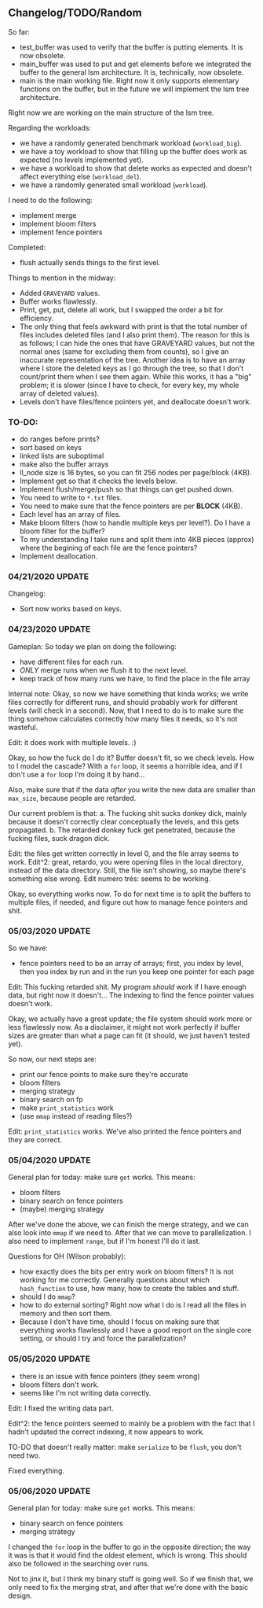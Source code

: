 ## Changelog/TODO/Random

So far:
- test_buffer was used to verify that the buffer is putting elements. It is now obsolete.
- main_buffer was used to put and get elements before we integrated the buffer to the general lsm architecture. It is, technically, now obsolete.
- main is the main working file. Right now it only supports elementary functions on the buffer, but in the future we will implement the lsm tree architecture.

Right now we are working on the main structure of the lsm tree.

Regarding the workloads:
- we have a randomly generated benchmark workload (`workload_big`).
- we have a toy workload to show that filling up the buffer does work as expected (no levels implemented yet).
- we have a workload to show that delete works as expected and doesn't affect everything else (`workload_del`).
- we have a randomly generated small workload (`workload`).

I need to do the following:
- implement merge
- implement bloom filters
- implement fence pointers

Completed:
- flush actually sends things to the first level.

Things to mention in the midway:
- Added `GRAVEYARD` values.
- Buffer works flawlessly.
- Print, get, put, delete all work, but I swapped the order a bit for efficiency.
- The only thing that feels awkward with print is that the total number of files includes deleted files (and I also print them). The reason for this is as follows; I can hide the ones that have GRAVEYARD values, but not the normal ones (same for excluding them from counts), so I give an inaccurate representation of the tree. Another idea is to have an array where I store the deleted keys as I go through the tree, so that I don't count/print them when I see them again. While this works, it has a "big" problem; it is slower (since I have to check, for every key, my whole array of deleted values).
- Levels don't have files/fence pointers yet, and deallocate doesn't work.

### TO-DO:
- do ranges before prints?
- sort based on keys
- linked lists are suboptimal
- make also the buffer arrays
- ll_node size is 16 bytes, so you can fit 256 nodes per page/block (4KB).
- Implement get so that it checks the levels below.
- Implement flush/merge/push so that things can get pushed down.
- You need to write to `*.txt` files.
- You need to make sure that the fence pointers are per **BLOCK** (4KB).
- Each level has an array of files.
- Make bloom filters (how to handle multiple keys per level?). Do I have a bloom filter for the buffer?
- To my understanding I take runs and split them into 4KB pieces (approx) where the begining of each file are the fence pointers?
- Implement deallocation.

### 04/21/2020 UPDATE

Changelog:
- Sort now works based on keys.

### 04/23/2020 UPDATE

Gameplan:
So today we plan on doing the following:
- have different files for each run.
- *ONLY* merge runs when we flush it to the next level.
- keep track of how many runs we have, to find the place in the file array

Internal note: Okay, so now we have something that kinda works; we write files correctly for different runs, and should probably work for different levels (will check in a second). Now, that I need to do is to make sure the thing somehow calculates correctly how many files it needs, so it's not wasteful.

Edit: it does work with multiple levels. :)

Okay, so how the fuck do I do it? Buffer doesn't fit, so we check levels. How to I model the cascade? With a `for` loop, it seems a horrible idea, and if I don't use a `for` loop I'm doing it by hand...

Also, make sure that if the data *after* you write the new data are smaller than `max_size`, because people are retarded.

Our current problem is that:
a. The fucking shit sucks donkey dick, mainly because it doesn't correctly clear conceptually the levels, and this gets propagated.
b. The retarded donkey fuck get penetrated, because the fucking files, suck dragon dick.


Edit: the files get written correctly in level 0, and the file array seems to work.
Edit^2: great, retardo, you were opening files in the local directory, instead of the data directory. Still, the file isn't showing, so maybe there's something else wrong.
Edit numero trés: seems to be working.

Okay, so everything works now. To do for next time is to split the buffers to multiple files, if needed, and figure out how to manage fence pointers and shit.

### 05/03/2020 UPDATE
So we have:
- fence pointers need to be an array of arrays; first, you index by level, then you index by run and in the run you keep one pointer for each page

Edit: This fucking retarded shit. My program *should* work if I have enough data, but right now it doesn't... The indexing to find the fence pointer values doesn't work.

Okay, we actually have a great update; the file system should work more or less flawlessly now. As a disclaimer, it might not work perfectly if buffer sizes are greater than what a page can fit (it should, we just haven't tested yet).

So now, our next steps are:
- print our fence points to make sure they're accurate
- bloom filters
- merging strategy
- binary search on fp
- make `print_statistics` work
- (use `mmap` instead of reading files?)

Edit: `print_statistics` works. We've also printed the fence pointers and they are correct.


### 05/04/2020 UPDATE
General plan for today: make sure `get` works. This means:
- bloom filters
- binary search on fence pointers
- (maybe) merging strategy

After we've done the above, we can finish the merge strategy, and we can also look into `mmap` if we need to. After that we can move to parallelization. I also need to implement `range`, but if I'm honest I'll do it last.

Questions for OH (Wilson probably):
- how exactly does the bits per entry work on bloom filters? It is not working for me correctly. Generally questions about which `hash_function` to use, how many, how to create the tables and stuff.
- should I do ``mmap``?
- how to do external sorting? Right now what I do is I read all the files in memory and then sort them.
- Because I don't have time, should I focus on making sure that everything works flawlessly and I have a good report on the single core setting, or should I try and force the parallelization?

### 05/05/2020 UPDATE
- there is an issue with fence pointers (they seem wrong)
- bloom filters don't work.
- seems like I'm not writing data correctly.

Edit: I fixed the writing data part.

Edit^2: the fence pointers seemed to mainly be a problem with the fact that I hadn't updated the correct indexing, it now appears to work.

TO-DO that doesn't really matter: make `serialize` to be `flush`, you don't need two.

Fixed everything.

### 05/06/2020 UPDATE
General plan for today: make sure `get` works. This means:
- binary search on fence pointers
- merging strategy

I changed the `for` loop in the buffer to go in the opposite direction; the way it was is that it would find the oldest element, which is wrong. This should also be followed in the searching over runs.

Not to jinx it, but I think my binary stuff is going well. So if we finish that, we only need to fix the merging strat, and after that we're done with the basic design.
